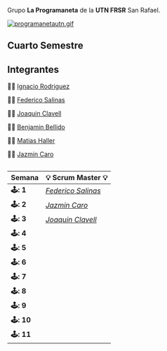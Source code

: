 Grupo **La Programaneta** de la **UTN FRSR** San Rafael.


[![programanetautn.gif](https://i.postimg.cc/15dSFxHM/programanetautn.gif)](https://postimg.cc/TpnB84BW)
## Cuarto Semestre



## Integrantes

👨‍🦰 [Ignacio Rodriguez](https://github.com/n4chx)

👨‍🦰 [Federico Salinas](https://github.com/FedericoISalinas)

👨‍🦰 [Joaquin Clavell](https://github.com/Joaquin-Clavell)

👨‍🦰 [Benjamin Bellido](https://github.com/benjaminbellido)

👨‍🦰 [Matias Haller](https://github.com/matihaller)

👩‍🦰 [Jazmin Caro](https://github.com/Jazmin-Caro)

##

 
| **Semana** | 💡 **Scrum Master** 💡    |
|----------------------|----------------------|
| **🕹️: 1** | *[Federico Salinas](https://github.com/FedericoISalinas)* | 
| **🕹️: 2** | *[Jazmin Caro](https://github.com/Jazmin-Caro)* |   
| **🕹️: 3** | *[Joaquin Clavell](https://github.com/Joaquin-Clavell)* |
| **🕹️: 4** |  |
| **🕹️: 5** |  |
| **🕹️: 6** |  |
| **🕹️: 7** |  |
| **🕹️: 8** |  |
| **🕹️: 9** |  |
| **🕹️: 10** |  |
| **🕹️: 11** |  |

##



